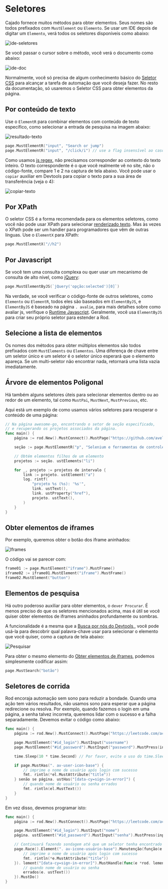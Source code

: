# Seletores

Cajado fornece muitos métodos para obter elementos. Seus nomes são todos prefixados com `MustElement` ou `Elemento`. Se usar um IDE depois de digitar um `Elemento`, verá todos os seletores disponíveis como abaixo:

![ide-seletores](ide-selectors.png)

Se você passar o cursor sobre o método, você verá o documento como abaixo:

![ide-doc](ide-doc.png)

Normalmente, você só precisa de algum conhecimento básico do [Seletor CSS](css-selector) para alcançar a tarefa de automação que você deseja fazer. No resto da documentação, só usaremos o Seletor CSS para obter elementos da página.

## Por conteúdo de texto

Use o `ElementR` para combinar elementos com conteúdo de texto específico, como selecionar a entrada de pesquisa na imagem abaixo:

![resultado-texto](match-text.png)

```go
page.MustElementR("input", "Search or jump")
page.MustElementR("input", "/click/i") // use a flag insensível ao caso "i"
```

Como usamos [js regex](https://developer.mozilla.org/en-US/docs/Web/JavaScript/Reference/Global_Objects/RegExp), não precisamos corresponder ao contexto do texto inteiro. O texto correspondente é o que você realmente vê no site, não o código-fonte, compare 1 e 2 na captura de tela abaixo. Você pode usar o `copiar` auxiliar em Devtools para copiar o texto para a sua área de transferência (veja o 4):

![copiar-texto](copy-text.png)

## Por XPath

O seletor CSS é a forma recomendada para os elementos seletores, como você não pode usar XPath para selecionar [renderizado texto](https://stackoverflow.com/questions/51992258/xpath-to-find-pseudo-element-after-in-side-a-div-element-with-out-any-content/51993454). Mas às vezes o XPath pode ser um handier para programadores que vêm de outras línguas. Use o `ElementX` para XPath:

```go
page.MustElementX("//h2")
```

## Por Javascript

Se você tem uma consulta complexa ou quer usar um mecanismo de consulta de alto nível, como [jQuery](https://jquery.com/):

```go
page.MustElementByJS(`jQuery('opção:selected')[0]`)
```

Na verdade, se você verificar o código-fonte de outros seletores, como `Elemento` ou `ElementR`, todos eles são baseados em `ElementByJS`, e `ElementByJS` é baseado na página `. avalie`, para mais detalhes sobre como avaliar js, verifique o [Runtime Javascript](/javascript-runtime.md). Geralmente, você usa `ElementByJS` para criar seu próprio seletor para estender a Rod.

## Selecione a lista de elementos

Os nomes dos métodos para obter múltiplos elementos são todos prefixados com `MustElements` ou `Elementos`. Uma diferença de chave entre um seletor único e um seletor é o seletor único esperará que o elemento apareça. Se um multi-seletor não encontrar nada, retornará uma lista vazia imediatamente.

## Árvore de elementos Poligonal

Há também alguns seletores úteis para selecionar elementos dentro ou ao redor de um elemento, tal como `MustPai`, `MustNext`, `MustPrevious`, etc.

Aqui está um exemplo de como usamos vários seletores para recuperar o conteúdo de uma página:

```go
// Na página awesome-go, encontrando o setor de seção especificado,
// e recuperando os projetos associados da página.
func main() {
    página := rod.New().MustConnect().MustPage("https://github.com/avelino/awesome-go")

    seção := page.MustElementR("p", "Selenium e ferramentas de controle do navegador"). ustNext()

    // Obtém elementos filhos de um elemento
    projetos := seção. ustElements("li")

    for _, projeto := projetos de intervalo {
        link := projeto. ustElement("a")
        log. rintf(
            "projeto %s (%s): '%s'",
            link. ustText(),
            link. ustProperty("href"),
            projeto. ustText(),
        )
    }
}
```

## Obter elementos de iframes

Por exemplo, queremos obter o botão dos iframe aninhados:

![Iframes](iframes.png)

O código vai se parecer com:

```go
frame01 := page.MustElement("iframe").MustFrame()
iframe02 := iframe01.MustElement("iframe").MustFrame()
frame02.MustElement("button")
```

## Elementos de pesquisa

Há outro poderoso auxiliar para obter elementos, o `dever Procurar`. É menos preciso do que os seletores mencionados acima, mas é útil se você quiser obter elementos de iframes aninhados profundamente ou sombras.

A funcionalidade é a mesma que a [Busca por nós do Devtools,](https://developers.google.com/web/tools/chrome-devtools/dom#search), você pode usá-la para descobrir qual palavra-chave usar para selecionar o elemento que você quiser, como a captura de tela abaixo:

![Pesquisar](search.png)

Para obter o mesmo elemento do [Obter elementos de iframes](#get-elements-from-iframes), podemos simplesmente codificar assim:

```go
page.MustSearch("botão")
```

## Seletores de corrida

Rod encoraja automação sem sono para reduzir a bondade. Quando uma ação tem vários resultados, não usamos sono para esperar que a página redirecione ou resolva. Por exemplo, quando fazemos o login em uma página, a senha talvez incorreta, queremos lidar com o sucesso e a falha separadamente. Devemos evitar o código como abaixo:

```go
func main() {
    página := rod.New().MustConnect().MustPage("https://leetcode.com/accounts/login/")

    page.MustElement("#id_login").MustInput("username")
    page.MustElement("#id_password").MustInput("password").MustPress(input.Enter)

    time.Sleep(10 * time.Second) // Por favor, evite o uso do time.Sleep!

    if page.MustHas(". av-user-icon-base") {
        // imprime o nome de usuário após login com sucesso
        fmt. rintln(*el.MustAttribute("title"))
    } senão se página. ustHas("[data-cy=sign-in-error]") {
        // quando nome de usuário ou senha errados
        fmt. rintln(el.MustText())
    }
}
```

Em vez disso, devemos programar isto:

```go
func main() {
    página := rod.New().MustConnect().MustPage("https://leetcode.com/accounts/login/")

    page.MustElement("#id_login").MustInput("nome")
    página. ustElement("#id_password").MustInput("senha").MustPress(input.Enter)

    // Continuará fazendo sondagem até que um seletor tenha encontrado uma correspondência
    page.Race().Element(". av-icone-usuário-base").Manutenção(função(e *rod. lement) {
        // imprime o nome de usuário após login com sucesso
        fmt. rintln(*e.MustAttribute("title"))
    }). lement("[data-cy=sign-in-error]").MustHandle(func(e *rod. lement) {
        // quando nome de usuário ou senha
        errados(e. ustText())
    }).MustDo()
}
```
